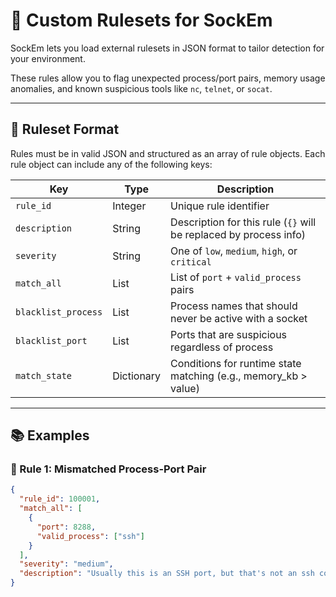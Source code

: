 # 🧩 Custom Rulesets for SockEm

SockEm lets you load external rulesets in JSON format to tailor detection for your environment.

These rules allow you to flag unexpected process/port pairs, memory usage anomalies, and known suspicious tools like `nc`, `telnet`, or `socat`.

---

## 🔧 Ruleset Format

Rules must be in valid JSON and structured as an array of rule objects. Each rule object can include any of the following keys:

| Key                 | Type       | Description |
|---------------------|------------|-------------|
| `rule_id`           | Integer    | Unique rule identifier |
| `description`       | String     | Description for this rule (`{}` will be replaced by process info) |
| `severity`          | String     | One of `low`, `medium`, `high`, or `critical` |
| `match_all`         | List       | List of `port` + `valid_process` pairs |
| `blacklist_process` | List       | Process names that should never be active with a socket |
| `blacklist_port`    | List       | Ports that are suspicious regardless of process |
| `match_state`       | Dictionary | Conditions for runtime state matching (e.g., memory_kb > value) |

---

## 📚 Examples

### 🎯 Rule 1: Mismatched Process-Port Pair

```json
{
  "rule_id": 100001,
  "match_all": [
    {
      "port": 8288,
      "valid_process": ["ssh"]
    }
  ],
  "severity": "medium",
  "description": "Usually this is an SSH port, but that's not an ssh connection: {}"
}
